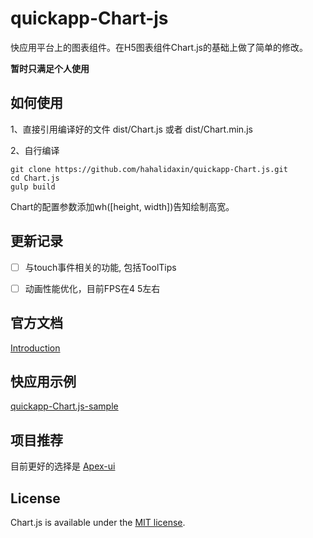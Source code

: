 # quickapp-Chart-js

 快应用平台上的图表组件。在H5图表组件Chart.js的基础上做了简单的修改。

 **暂时只满足个人使用**

## 如何使用
1、直接引用编译好的文件 dist/Chart.js 或者 dist/Chart.min.js

2、自行编译

```
git clone https://github.com/hahalidaxin/quickapp-Chart.js.git
cd Chart.js
gulp build
```

Chart的配置参数添加wh([height, width])告知绘制高宽。

## 更新记录
- [ ] 与touch事件相关的功能, 包括ToolTips
- [ ] 动画性能优化，目前FPS在4 5左右


## 官方文档
 [Introduction](https://www.chartjs.org/docs/latest/)

## 快应用示例

[quickapp-Chart.js-sample](https://github.com/hahalidaxin/quickapp-Chart.js-sample)

## 项目推荐

目前更好的选择是
[Apex-ui](https://vivoquickapp.github.io/apex-ui-docs/guide/charts.html)

## License

Chart.js is available under the [MIT license](https://opensource.org/licenses/MIT).
